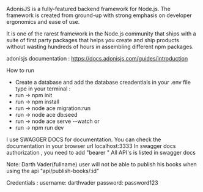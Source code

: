 AdonisJS is a fully-featured backend framework for Node.js. The framework is created from ground-up with strong emphasis on developer ergonomics and ease of use.

It is one of the rarest framework in the Node.js community that ships with a suite of first party packages that helps you create and ship products without wasting hundreds of hours in assembling different npm packages.

adonisjs documentation : https://docs.adonisjs.com/guides/introduction

How to run
- Create a database and add the database creadentials in your .env file
type in your terminal : 
- run -> npm init
- run -> npm install
- run -> node ace migration:run
- run -> node ace db:seed
- run -> node ace serve --watch   or
- run -> npm run dev


I use SWAGGER DOCS for documentation. You can check the documentation in your browser url localhost:3333
In swagger docs authorization , you need to add "bearer <space> <token>"
All API's is listed in swagger docs


Note: Darth Vader(fullname) user will not be able to publish his books when using the api  "api/publish-books/:id"

Credentials : 
username: darthvader
password: password123
